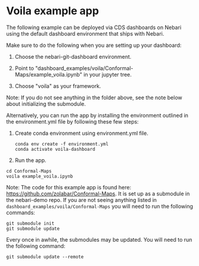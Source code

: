 # Voila example app

The following example can be deployed via CDS dashboards on Nebari using the default dashboard environment that ships with Nebari.  

Make sure to do the following when you are setting up your dashboard:

1. Choose the nebari-git-dashboard environment. 
   
2. Point to  "dashboard_examples/voila/Conformal-Maps/example_voila.ipynb" in your jupyter tree. 
   
3. Choose "voila" as your framework.

Note:  If you do not see anything in the folder above, see the note below about initializing the submodule.

Alternatively, you can run the app by installing the environment outlined in the environment.yml file by following these few steps:


1. Create conda environment using environment.yml file.
   
    ```
    conda env create -f environment.yml
    conda activate voila-dashboard

    ```

2.  Run the app. 
   
   ```
   cd Conformal-Maps
   voila example_voila.ipynb

   ```


Note: The code for this example app is found here: https://github.com/zolabar/Conformal-Maps.   It is set up as a submodule in the nebari-demo repo.  If you are not seeing anything listed in `dashboard_examples/voila/Conformal-Maps` you will need to run the following commands:

```
git submodule init
git submodule update

```

Every once in awhile, the submodules may be updated.  You will need to run the following command:

```
git submodule update --remote

```






